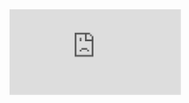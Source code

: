 
<embed src="https://raw.githubusercontent.com/MagnoMonteCerqueira/Cursos/master/Zabbix%3A-Construindo-templates-personalizados/Fileserver/MONITORAMENTO%20SERVIDOR%20DE%20ARQUIVOS%20SHARE%20V.1.pdf" />
